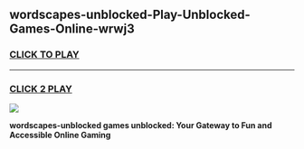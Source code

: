 
## wordscapes-unblocked-Play-Unblocked-Games-Online-wrwj3
<h3>
<a href="https://premium76.site?title=wordscapes-unblocked&ref=25A">CLICK TO PLAY</a></h3>
<hr>

<h3>
<a href="https://premium76.site?title=wordscapes-unblocked&ref=25A">CLICK 2 PLAY</a>
  
</h3>

<a href="https://premium76.site?title=wordscapes-unblocked&ref=25A"><img src="https://clearcache.store/games.png"></a>


**wordscapes-unblocked games unblocked: Your Gateway to Fun and Accessible Online Gaming**

